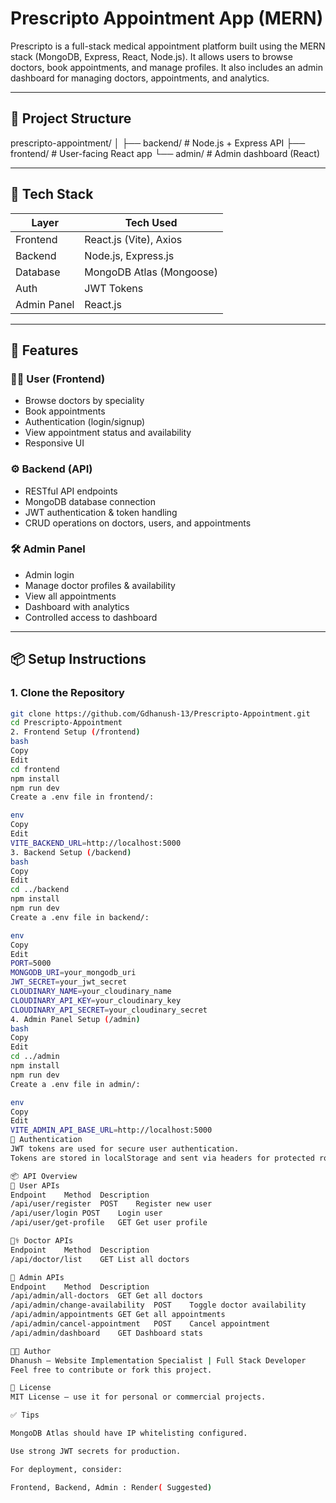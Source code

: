 #  Prescripto Appointment App (MERN)

Prescripto is a full-stack medical appointment platform built using the MERN stack (MongoDB, Express, React, Node.js). It allows users to browse doctors, book appointments, and manage profiles. It also includes an admin dashboard for managing doctors, appointments, and analytics.

---

## 📁 Project Structure

prescripto-appointment/
│
├── backend/ # Node.js + Express API
├── frontend/ # User-facing React app
└── admin/ # Admin dashboard (React)

---

## 🧩 Tech Stack

| Layer       | Tech Used                    |
|------------|-------------------------------|
| Frontend    | React.js (Vite), Axios       |
| Backend     | Node.js, Express.js          |
| Database    | MongoDB Atlas (Mongoose)     |
| Auth        | JWT Tokens                   |
| Admin Panel | React.js                     |

---

## 🚀 Features

### 👨‍⚕️ User (Frontend)
- Browse doctors by speciality
- Book appointments
- Authentication (login/signup)
- View appointment status and availability
- Responsive UI

### ⚙️ Backend (API)
- RESTful API endpoints
- MongoDB database connection
- JWT authentication & token handling
- CRUD operations on doctors, users, and appointments

### 🛠️ Admin Panel
- Admin login
- Manage doctor profiles & availability
- View all appointments
- Dashboard with analytics
- Controlled access to dashboard

---

## 📦 Setup Instructions

### 1. Clone the Repository

```bash
git clone https://github.com/Gdhanush-13/Prescripto-Appointment.git
cd Prescripto-Appointment
2. Frontend Setup (/frontend)
bash
Copy
Edit
cd frontend
npm install
npm run dev
Create a .env file in frontend/:

env
Copy
Edit
VITE_BACKEND_URL=http://localhost:5000
3. Backend Setup (/backend)
bash
Copy
Edit
cd ../backend
npm install
npm run dev
Create a .env file in backend/:

env
Copy
Edit
PORT=5000
MONGODB_URI=your_mongodb_uri
JWT_SECRET=your_jwt_secret
CLOUDINARY_NAME=your_cloudinary_name
CLOUDINARY_API_KEY=your_cloudinary_key
CLOUDINARY_API_SECRET=your_cloudinary_secret
4. Admin Panel Setup (/admin)
bash
Copy
Edit
cd ../admin
npm install
npm run dev
Create a .env file in admin/:

env
Copy
Edit
VITE_ADMIN_API_BASE_URL=http://localhost:5000
🔐 Authentication
JWT tokens are used for secure user authentication.
Tokens are stored in localStorage and sent via headers for protected routes.

📦 API Overview
👤 User APIs
Endpoint	Method	Description
/api/user/register	POST	Register new user
/api/user/login	POST	Login user
/api/user/get-profile	GET	Get user profile

👨‍⚕️ Doctor APIs
Endpoint	Method	Description
/api/doctor/list	GET	List all doctors

🏥 Admin APIs
Endpoint	Method	Description
/api/admin/all-doctors	GET	Get all doctors
/api/admin/change-availability	POST	Toggle doctor availability
/api/admin/appointments	GET	Get all appointments
/api/admin/cancel-appointment	POST	Cancel appointment
/api/admin/dashboard	GET	Dashboard stats

👨‍💻 Author
Dhanush — Website Implementation Specialist | Full Stack Developer
Feel free to contribute or fork this project.

📄 License
MIT License — use it for personal or commercial projects.

✅ Tips

MongoDB Atlas should have IP whitelisting configured.

Use strong JWT secrets for production.

For deployment, consider:

Frontend, Backend, Admin : Render( Suggested)
